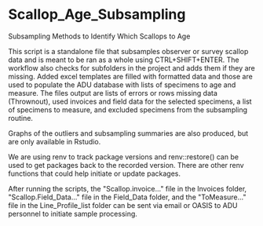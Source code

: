 # Scallop_Age_Subsampling
Subsampling Methods to Identify Which Scallops to Age

This script is a standalone file that subsamples observer or survey scallop data and is meant to be ran as a whole using CTRL+SHIFT+ENTER. The workflow also checks for
subfolders in the project and adds them if they are missing. Added excel templates are filled with formatted data and those are used to populate the ADU database
with lists of specimens to age and measure. The files output are lists of errors or rows missing data (Thrownout), used invoices and field data for the selected
specimens, a list of specimens to measure, and excluded specimens from the subsampling routine.

Graphs of the outliers and subsampling summaries are also produced, but are only available in Rstudio.

We are using renv to track package versions and renv::restore() can be used to get packages back to the recorded version. There are other renv functions that could help
initiate or update packages.

After running the scripts, the "Scallop.invoice..." file in the Invoices folder, "Scallop.Field_Data..." file in the Field_Data folder, and the "ToMeasure..." file in the 
Line_Profile_list folder can be sent via email or OASIS to ADU personnel to initiate sample processing. 
